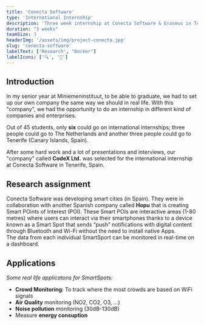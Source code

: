 ```yaml
---
title: 'Conecta Software'
type: 'International Internship'
description: 'Three week internship at Conecta Software & Erasmus in Tenerife, Spain in connection with IoT & smart devices'
duration: "3 weeks"
teamSize: 3
headerImg: '/assets/img/project-conecta.jpg'
slug: 'conecta-software'
labelText: ['Research', "Docker"]
labelIcons: ['🔍', '🐳']
---
```


## Introduction

In my senior year at Miniemeninstituut, to be able to graduate, we had to set up our own company the same way we should in real life. With this "company", we had the opportunity to do an internship in different kind of companies and enterprises. <br />

Out of <span>45 students</span>, only **six** could go on international internships; three people could go to The Netherlands and another three people could go to Tenerife (Canary Islands, Spain).<br />

After some hard work and a lot of presentations and interviews, our "company" called **CodeX Ltd.** was selected for the international internship at Conecta Software in Tenerife, Spain.

## Research assignment

Conecta Software was developing smart cities (in Spain). They were in collaboration with another Spanish company called **Hopu** that is creating Smart POints of Interest (POI). These Smart POIs are interactive areas (1-80 metres) where users can interact via their smartphones thanks to a device known as a Smart Spot that sends “push” notifications with digital content through Bluetooth and Wi-Fi without the need to install native Apps.
<br />
The data from each individual SmartSport can be monitored in real-time on a dashboard.

## Applications
_Some real life applicatons for SmartSpots:_ <br />
* **Crowd Monitoring**: To track where the most crowds are based on WiFi signals
* **Air Quality** monitoring (NO2, CO2, O3, ...)
* **Noise pollution** monitoring (30dB-130dB)
* Measure **energy consuption**
